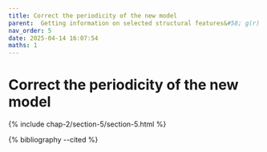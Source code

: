 ```yaml
---
title: Correct the periodicity of the new model
parent:  Getting information on selected structural features&#58; g(r) in <it>g</it>-SiO<sub>2</sub>
nav_order: 5
date: 2025-04-14 16:07:54
maths: 1
---
```


# Correct the periodicity of the new model

{% include chap-2/section-5/section-5.html %}

{% bibliography --cited %}
